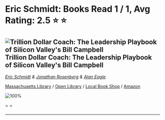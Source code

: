 # Eric Schmidt:  Books Read 1 / 1, Avg Rating: 2.5 :star: :star:

## ![Trillion Dollar Coach: The Leadership Playbook of Silicon Valley's Bill Campbell](https://covers.openlibrary.org/b/isbn/9780062839268-M.jpg) Trillion Dollar Coach: The Leadership Playbook of Silicon Valley's Bill Campbell
*[Eric Schmidt](../authors/EricSchmidt) & [Jonathan Rosenberg](../authors/JonathanRosenberg) & [Alan Eagle](../authors/AlanEagle)*

[Massachusetts Library](https://library.minlib.net/search/i=9780062839268) / [Open Library](https://openlibrary.org/isbn/9780062839268) / [Local Book Shop](https://bookshop.org/books/trillion-dollar-coach:-the-leadership-playbook-of-silicon-valley's-bill-campbell/9780062839268) / [Amazon](https://smile.amazon.com/dp/0062839268)

![100%](https://progress-bar.dev/100) 

:star: :star:

---
